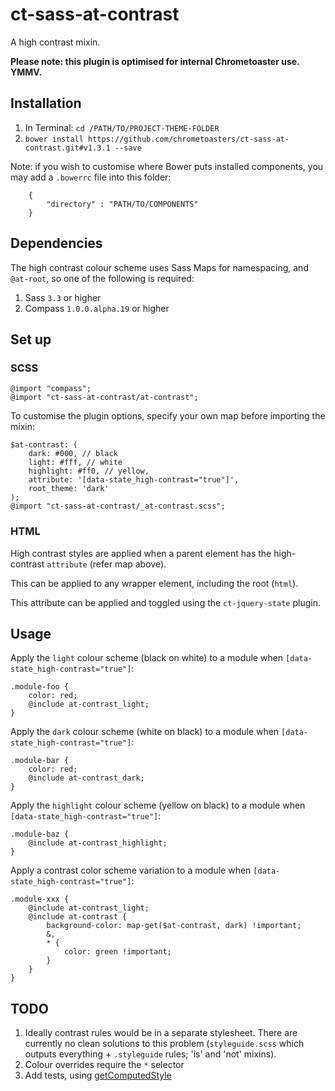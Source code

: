 ct-sass-at-contrast
===========

A high contrast mixin.

__Please note: this plugin is optimised for internal Chrometoaster use. YMMV.__

## Installation

1. In Terminal: `cd /PATH/TO/PROJECT-THEME-FOLDER`
1. `bower install https://github.com/chrometoasters/ct-sass-at-contrast.git#v1.3.1 --save`

Note: if you wish to customise where Bower puts installed components, you may add a `.bowerrc` file into this folder:

        {
            "directory" : "PATH/TO/COMPONENTS"
        }


## Dependencies

The high contrast colour scheme uses Sass Maps for namespacing, and `@at-root`, so one of the following is required:

1. Sass `3.3` or higher
1. Compass `1.0.0.alpha.19` or higher

## Set up

### SCSS

    @import "compass";
    @import "ct-sass-at-contrast/at-contrast";

To customise the plugin options, specify your own map before importing the mixin:

    $at-contrast: (
        dark: #000, // black
        light: #fff, // white
        highlight: #ff0, // yellow,
        attribute: '[data-state_high-contrast="true"]',
        root_theme: 'dark'
    );
    @import "ct-sass-at-contrast/_at-contrast.scss";

### HTML

High contrast styles are applied when a parent element has the high-contrast `attribute` (refer map above).

This can be applied to any wrapper element, including the root (`html`).

This attribute can be applied and toggled using the `ct-jquery-state` plugin.

## Usage

Apply the `light` colour scheme (black on white) to a module when `[data-state_high-contrast="true"]`:

    .module-foo {
        color: red;
        @include at-contrast_light;
    }

Apply the `dark` colour scheme (white on black) to a module when `[data-state_high-contrast="true"]`:

    .module-bar {
        color: red;
        @include at-contrast_dark;
    }

Apply the `highlight` colour scheme (yellow on black) to a module when `[data-state_high-contrast="true"]`:

    .module-baz {
        @include at-contrast_highlight;
    }

Apply a contrast color scheme variation to a module when `[data-state_high-contrast="true"]`:

    .module-xxx {
        @include at-contrast_light;
        @include at-contrast {
            background-color: map-get($at-contrast, dark) !important;
            &,
            * {
                color: green !important;
            }
        }
    }

## TODO

1. Ideally contrast rules would be in a separate stylesheet. There are currently no clean solutions to this problem (`styleguide.scss` which outputs everything + `.styleguide` rules; 'is' and 'not' mixins).
1. Colour overrides require the `*` selector
1. Add tests, using [getComputedStyle](http://stackoverflow.com/questions/19137507/jquery-equivalent-for-getcomputedstyle)
